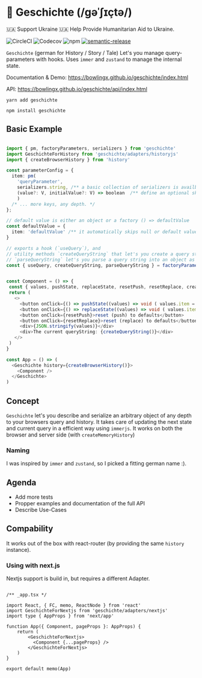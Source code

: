 # 📖 Geschichte (/ɡəˈʃɪçtə/)

🇺🇦 Support Ukraine 🇺🇦 Help Provide Humanitarian Aid to Ukraine.

![CircleCI](https://img.shields.io/circleci/build/gh/BowlingX/geschichte)
![Codecov](https://img.shields.io/codecov/c/github/bowlingx/geschichte)
![npm](https://img.shields.io/npm/v/geschichte)
[![semantic-release](https://img.shields.io/badge/%20%20%F0%9F%93%A6%F0%9F%9A%80-semantic--release-e10079.svg)](https://github.com/semantic-release/semantic-release)

`Geschichte` (german for History / Story / Tale) Let's you manage query-parameters with hooks.
Uses `immer` and `zustand` to manage the internal state.

Documentation & Demo: https://bowlingx.github.io/geschichte/index.html

API: https://bowlingx.github.io/geschichte/api/index.html

    yarn add geschichte
    
    npm install geschichte

## Basic Example

```typescript jsx

import { pm, factoryParameters, serializers } from 'geschichte'
import GeschichteForHistory from 'geschichte/adapters/historyjs'
import { createBrowserHistory } from 'history'

const parameterConfig = {
  item: pm(
    'queryParameter', 
    serializers.string, /** a basic collection of serializers is availble, like date, int, float, arrays */
    (value?: V, initialValue?: V) => boolean  /** define an optional skip function which will determine if the parameter will be included in the url or not */
    )
  /* ... more keys, any depth. */
};

// default value is either an object or a factory () => defaultValue
const defaultValue = {
  item: 'defaultValue' /** it automatically skips null or default values*/
}

// exports a hook (`useQuery`), and 
// utility methods `createQueryString` that let's you create a query string based on the described object anywhere outside of components etc.
// `parseQueryString` let's you parse a query string into an object as defined in the `parameterConfig`.
const { useQuery, createQueryString, parseQueryString } = factoryParameters(parameterConfig, defaultValue,  /** optional namespace, (creates a prefix separated by a dot)*/);


const Component = () => {
 const { values, pushState, replaceState, resetPush, resetReplace, createQueryString, batchReplaceState, batchPushState } = useQuery()
 return (
   <>
     <button onClick={() => pushState((values) => void ( values.item = "newValue" ))}>push new state</button>
     <button onClick={() => replaceState((values) => void ( values.item = "anotherOne" ))}>replace state</button>
     <button onClick={resetPush}>reset (push) to defaults</button>
     <button onClick={resetReplace}>reset (replace) to defaults</button>
     <div>{JSON.stringify(values)}</div>
     <div>The current queryString: {createQueryString()}</div>
   </> 
 )
}

const App = () => (
  <Geschichte history={createBrowserHistory()}>
    <Component />
  </Geschichte>
)
```

## Concept

`Geschichte` let's you describe and serialize an arbitrary object of any depth to your browsers query and history. 
It takes care of updating the next state and current query in a efficient way using `immerjs`.
It works on both the browser and server side (with `createMemoryHistory`)

### Naming

I was inspired by `immer` and `zustand`, so I picked a fitting german name :).

## Agenda

- Add more tests
- Propper examples and documentation of the full API
- Describe Use-Cases

## Compability

It works out of the box with react-router (by providing the same `history` instance).

### Using with next.js

Nextjs support is build in, but requires a different Adapter.

```tsx

/** _app.tsx */

import React, { FC, memo, ReactNode } from 'react'
import GeschichteForNextjs from 'geschichte/adapters/nextjs'
import type { AppProps } from 'next/app'

function App({ Component, pageProps }: AppProps) {
    return (
        <GeschichteForNextjs>
          <Component {...pageProps} />
        </GeschichteForNextjs>
    )
}

export default memo(App)

```
